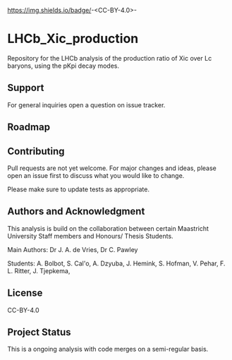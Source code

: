 https://img.shields.io/badge/<License>-<CC-BY-4.0>-<blue>

# LHCb_Xic_production
Repository for the LHCb analysis of the production ratio of Xic over Lc baryons, using the pKpi decay modes.

## Support
For general inquiries open a question on issue tracker.

## Roadmap

## Contributing
Pull requests are not yet welcome. For major changes and ideas, please open an issue first to discuss what you would like to change.

Please make sure to update tests as appropriate.

## Authors and Acknowledgment

This analysis is build on the collaboration between certain Maastricht University Staff members and Honours/ Thesis Students.

Main Authors: Dr J. A. de Vries, Dr C. Pawley

Students: A. Bolbot, S. Cal'o, A. Dzyuba, J. Hemink, S. Hofman, V. Pehar,  F. L. Ritter, J. Tjepkema,  

## License
CC-BY-4.0

## Project Status
This is a ongoing analysis with code merges on a semi-regular basis.
